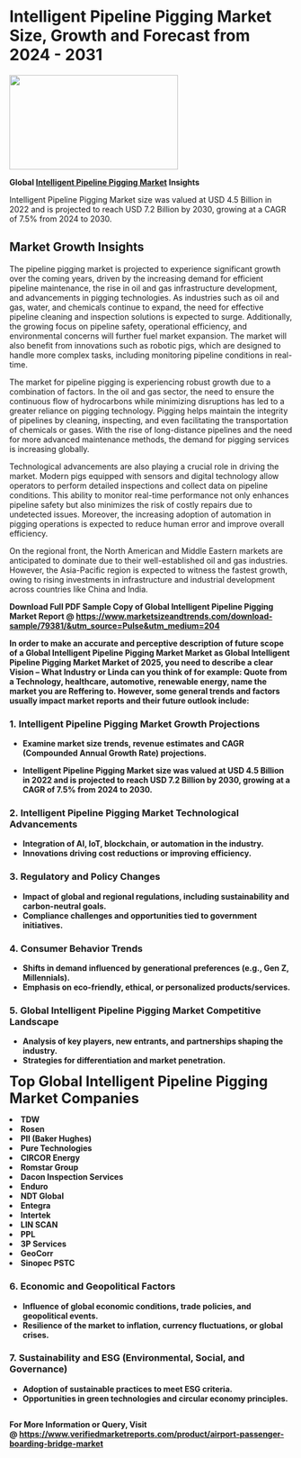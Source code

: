 <H1>Intelligent Pipeline Pigging Market Size, Growth and Forecast from 2024 - 2031</H1><img class="aligncenter size-medium wp-image-584254" src="https://thirdeyenews.in/wp-content/uploads/2024/09/Global-Market-Research-300x168.jpeg" alt="" width="300" height="168" /><p><strong>Global&nbsp;<a href="https://www.marketsizeandtrends.com/download-sample/79381/&amp;utm_source=Pulse&amp;utm_medium=204">Intelligent Pipeline Pigging Market</a> Insights</strong></p><p>Intelligent Pipeline Pigging Market size was valued at USD 4.5 Billion in 2022 and is projected to reach USD 7.2 Billion by 2030, growing at a CAGR of 7.5% from 2024 to 2030.</p><p><h2>Market Growth Insights</h2> <p>The pipeline pigging market is projected to experience significant growth over the coming years, driven by the increasing demand for efficient pipeline maintenance, the rise in oil and gas infrastructure development, and advancements in pigging technologies. As industries such as oil and gas, water, and chemicals continue to expand, the need for effective pipeline cleaning and inspection solutions is expected to surge. Additionally, the growing focus on pipeline safety, operational efficiency, and environmental concerns will further fuel market expansion. The market will also benefit from innovations such as robotic pigs, which are designed to handle more complex tasks, including monitoring pipeline conditions in real-time.</p> <p><strong></strong></p> <p>The market for pipeline pigging is experiencing robust growth due to a combination of factors. In the oil and gas sector, the need to ensure the continuous flow of hydrocarbons while minimizing disruptions has led to a greater reliance on pigging technology. Pigging helps maintain the integrity of pipelines by cleaning, inspecting, and even facilitating the transportation of chemicals or gases. With the rise of long-distance pipelines and the need for more advanced maintenance methods, the demand for pigging services is increasing globally.</p> <p>Technological advancements are also playing a crucial role in driving the market. Modern pigs equipped with sensors and digital technology allow operators to perform detailed inspections and collect data on pipeline conditions. This ability to monitor real-time performance not only enhances pipeline safety but also minimizes the risk of costly repairs due to undetected issues. Moreover, the increasing adoption of automation in pigging operations is expected to reduce human error and improve overall efficiency.</p> <p>On the regional front, the North American and Middle Eastern markets are anticipated to dominate due to their well-established oil and gas industries. However, the Asia-Pacific region is expected to witness the fastest growth, owing to rising investments in infrastructure and industrial development across countries like China and India.</p> <p><strong></p><p><span class=""><strong>Download Full PDF Sample Copy of Global Intelligent Pipeline Pigging Market Report</strong> @ <a href="https://www.marketsizeandtrends.com/download-sample/79381/&amp;utm_source=Pulse&amp;utm_medium=204" target="_blank">https://www.marketsizeandtrends.com/download-sample/79381/&amp;utm_source=Pulse&amp;utm_medium=204</a></span></p><p>In order to make an accurate and perceptive description of future scope of a Global&nbsp;Intelligent Pipeline Pigging Market Market as Global&nbsp;Intelligent Pipeline Pigging Market Market of 2025, you need to describe a clear Vision &ndash; What Industry or Linda can you think of for example: Quote from a Technology, healthcare, automotive, renewable energy, name the market you are Reffering to. However, some general trends and factors usually impact market reports and their future outlook include:</p><h3>1.&nbsp;<strong>Intelligent Pipeline Pigging Market Growth Projections</strong></h3><ul><li>Examine market size trends, revenue estimates and CAGR (Compounded Annual Growth Rate) projections.</li><li><p>Intelligent Pipeline Pigging Market size was valued at USD 4.5 Billion in 2022 and is projected to reach USD 7.2 Billion by 2030, growing at a CAGR of 7.5% from 2024 to 2030.</p></li></ul><h3>2.&nbsp;<strong>Intelligent Pipeline Pigging Market Technological Advancements</strong></h3><ul><li>Integration of AI, IoT, blockchain, or automation in the industry.</li><li>Innovations driving cost reductions or improving efficiency.</li></ul><h3>3.&nbsp;<strong>Regulatory and Policy Changes</strong></h3><ul><li>Impact of global and regional regulations, including sustainability and carbon-neutral goals.</li><li>Compliance challenges and opportunities tied to government initiatives.</li></ul><h3>4.&nbsp;<strong>Consumer Behavior Trends</strong></h3><ul><li>Shifts in demand influenced by generational preferences (e.g., Gen Z, Millennials).</li><li>Emphasis on eco-friendly, ethical, or personalized products/services.</li></ul><h3>5.&nbsp;<strong>Global Intelligent Pipeline Pigging Market Competitive Landscape</strong></h3><ul><li>Analysis of key players, new entrants, and partnerships shaping the industry.</li><li>Strategies for differentiation and market penetration.</li></ul><p data-pm-slice="1 1 []"><span style="color: inherit; font-family: inherit; font-size: 25px;">Top Global Intelligent Pipeline Pigging Market Companies</span></p><div class="" data-test-id=""><p><li>TDW</li><li> Rosen</li><li> PII (Baker Hughes)</li><li> Pure Technologies</li><li> CIRCOR Energy</li><li> Romstar Group</li><li> Dacon Inspection Services</li><li> Enduro</li><li> NDT Global</li><li> Entegra</li><li> Intertek</li><li> LIN SCAN</li><li> PPL</li><li> 3P Services</li><li> GeoCorr</li><li> Sinopec PSTC</li></p></div><h3>6.&nbsp;<strong>Economic and Geopolitical Factors</strong></h3><ul><li>Influence of global economic conditions, trade policies, and geopolitical events.</li><li>Resilience of the market to inflation, currency fluctuations, or global crises.</li></ul><h3>7.&nbsp;<strong>Sustainability and ESG (Environmental, Social, and Governance)</strong></h3><ul><li>Adoption of sustainable practices to meet ESG criteria.</li><li>Opportunities in green technologies and circular economy principles.</li></ul><h2><strong style="font-size: 14px;">For More Information or Query, Visit @&nbsp;</strong><a style="background-color: #ffffff; font-size: 14px;" href="https://www.marketsizeandtrends.com/report/intelligent-pipeline-pigging-market/" target="_blank">https://www.verifiedmarketreports.com/product/airport-passenger-boarding-bridge-market</a></h2>
